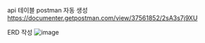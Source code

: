 api 테이블
postman 자동 생성
https://documenter.getpostman.com/view/37561852/2sA3s7j9XU

ERD 작성
![image](https://github.com/user-attachments/assets/7aedefbf-f45f-44ba-9f84-bf39cd3152a4)
